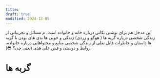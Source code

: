 ```yaml
---
title: 
draft: true
modified: 2024-12-05
---
```

این مدخل هم برای نوشتن نکاتی درباره خانه و خانواده است. م
مسائل و تجربیاتی از زندگی شخصی
درباره گربه ها ( هوگو و زردی)
زندگی و خوبی ها بدی های بودن با گربه ها
داستان و خاطرات قابل نقلی از زندگی شخصی 
منابع و محتواهایی درباره خانواده، روابط و دوستی
و قس علی هذی (یعنی چی؟ 😎)
# گربه ها
